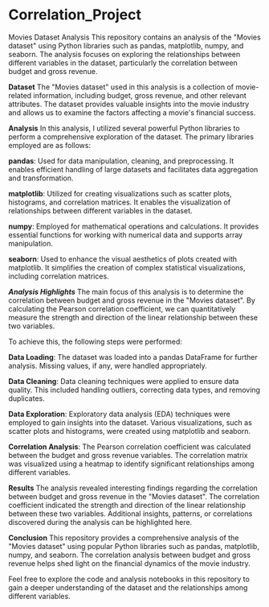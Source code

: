 # Correlation_Project
Movies Dataset Analysis
This repository contains an analysis of the "Movies dataset" using Python libraries such as pandas, matplotlib, numpy, and seaborn. The analysis focuses on exploring the relationships between different variables in the dataset, particularly the correlation between budget and gross revenue.

**Dataset**
The "Movies dataset" used in this analysis is a collection of movie-related information, including budget, gross revenue, and other relevant attributes. The dataset provides valuable insights into the movie industry and allows us to examine the factors affecting a movie's financial success.

**Analysis**
In this analysis, I utilized several powerful Python libraries to perform a comprehensive exploration of the dataset. The primary libraries employed are as follows:

**pandas**: Used for data manipulation, cleaning, and preprocessing. It enables efficient handling of large datasets and facilitates data aggregation and transformation.

**matplotlib**: Utilized for creating visualizations such as scatter plots, histograms, and correlation matrices. It enables the visualization of relationships between different variables in the dataset.

**numpy**: Employed for mathematical operations and calculations. It provides essential functions for working with numerical data and supports array manipulation.

**seaborn**: Used to enhance the visual aesthetics of plots created with matplotlib. It simplifies the creation of complex statistical visualizations, including correlation matrices.

***Analysis Highlights***
The main focus of this analysis is to determine the correlation between budget and gross revenue in the "Movies dataset". By calculating the Pearson correlation coefficient, we can quantitatively measure the strength and direction of the linear relationship between these two variables.

To achieve this, the following steps were performed:

**Data Loading**: The dataset was loaded into a pandas DataFrame for further analysis. Missing values, if any, were handled appropriately.

**Data Cleaning**: Data cleaning techniques were applied to ensure data quality. This included handling outliers, correcting data types, and removing duplicates.

**Data Exploration**: Exploratory data analysis (EDA) techniques were employed to gain insights into the dataset. Various visualizations, such as scatter plots and histograms, were created using matplotlib and seaborn.

**Correlation Analysis**: The Pearson correlation coefficient was calculated between the budget and gross revenue variables. The correlation matrix was visualized using a heatmap to identify significant relationships among different variables.

**Results**
The analysis revealed interesting findings regarding the correlation between budget and gross revenue in the "Movies dataset". The correlation coefficient indicated the strength and direction of the linear relationship between these two variables. Additional insights, patterns, or correlations discovered during the analysis can be highlighted here.

**Conclusion**
This repository provides a comprehensive analysis of the "Movies dataset" using popular Python libraries such as pandas, matplotlib, numpy, and seaborn. The correlation analysis between budget and gross revenue helps shed light on the financial dynamics of the movie industry.

Feel free to explore the code and analysis notebooks in this repository to gain a deeper understanding of the dataset and the relationships among different variables.
